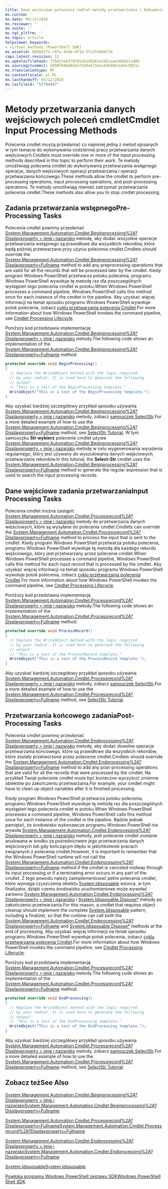 ```yaml
---
title: Dane wejściowe polecenia cmdlet metody przetwarzania | Dokumentacja firmy Microsoft
ms.custom: ''
ms.date: 09/13/2016
ms.reviewer: ''
ms.suite: ''
ms.tgt_pltfrm: ''
ms.topic: article
helpviewer_keywords:
- virtual methods (PowerShell SDK]
ms.assetid: b0bb8172-c9fa-454b-9f1b-57c3fe60671b
caps.latest.revision: 12
ms.openlocfilehash: 7f8d25e03707052b1d5b62e245caae360da11d0b
ms.sourcegitcommit: 5990f04b8042ef2d8e571bec6d5b051e64c9921c
ms.translationtype: MT
ms.contentlocale: pl-PL
ms.lasthandoff: 03/12/2019
ms.locfileid: "57794947"
---
```

# <a name="cmdlet-input-processing-methods"></a><span data-ttu-id="88dfc-102">Metody przetwarzania danych wejściowych poleceń cmdlet</span><span class="sxs-lookup"><span data-stu-id="88dfc-102">Cmdlet Input Processing Methods</span></span>

<span data-ttu-id="88dfc-103">Polecenia cmdlet muszą przesłaniać co najmniej jedną z metod opisanych w tym temacie do wykonywania codziennej pracy przetwarzania danych wejściowych.</span><span class="sxs-lookup"><span data-stu-id="88dfc-103">Cmdlets must override one or more of the input processing methods described in this topic to perform their work.</span></span> <span data-ttu-id="88dfc-104">Te metody umożliwiają polecenia cmdlet do wykonywania przetwarzania wstępnego operacje, danych wejściowych operacji przetwarzania i operacji przetwarzania końcowego.</span><span class="sxs-lookup"><span data-stu-id="88dfc-104">These methods allow the cmdlet to perform pre-processing operations, input processing operations, and post-processing operations.</span></span> <span data-ttu-id="88dfc-105">Te metody umożliwiają również zatrzymać przetwarzanie polecenia cmdlet.</span><span class="sxs-lookup"><span data-stu-id="88dfc-105">These methods also allow you to stop cmdlet processing.</span></span>

## <a name="pre-processing-tasks"></a><span data-ttu-id="88dfc-106">Zadania przetwarzania wstępnego</span><span class="sxs-lookup"><span data-stu-id="88dfc-106">Pre-Processing Tasks</span></span>

<span data-ttu-id="88dfc-107">Polecenia cmdlet powinny przesłaniać [System.Management.Automation.Cmdlet.Beginprocessing%2A? Displayproperty = imię i nazwisko](/dotnet/api/system.management.automation.cmdlet.beginprocessing?view=powershellsdk-1.1.0) metodę, aby dodać wszystkie operacje przetwarzania wstępnego są prawidłowe dla wszystkich rekordów, które będą później przetwarzane przy użyciu polecenia cmdlet.</span><span class="sxs-lookup"><span data-stu-id="88dfc-107">Cmdlets should override the [System.Management.Automation.Cmdlet.Beginprocessing%2A?Displayproperty=Fullname](/dotnet/api/system.management.automation.cmdlet.beginprocessing?view=powershellsdk-1.1.0) method to add any preprocessing operations that are valid for all the records that will be processed later by the cmdlet.</span></span> <span data-ttu-id="88dfc-108">Kiedy program Windows PowerShell przetwarza potoku polecenia, programu Windows PowerShell wywołuje tę metodę raz dla poszczególnych wystąpień tego polecenia cmdlet w potoku.</span><span class="sxs-lookup"><span data-stu-id="88dfc-108">When Windows PowerShell processes a command pipeline, Windows PowerShell calls this method once for each instance of the cmdlet in the pipeline.</span></span> <span data-ttu-id="88dfc-109">Aby uzyskać więcej informacji na temat sposobu programu Windows PowerShell wywołuje potok polecenia, zobacz [cyklu przetwarzania polecenia Cmdlet](https://msdn.microsoft.com/en-us/3202f55c-314d-4ac3-ad78-4c7ca72253c5).</span><span class="sxs-lookup"><span data-stu-id="88dfc-109">For more information about how Windows PowerShell invokes the command pipeline, see [Cmdlet Processing Lifecycle](https://msdn.microsoft.com/en-us/3202f55c-314d-4ac3-ad78-4c7ca72253c5).</span></span>

<span data-ttu-id="88dfc-110">Poniższy kod przedstawia implementację [System.Management.Automation.Cmdlet.Beginprocessing%2A? Displayproperty = imię i nazwisko](/dotnet/api/system.management.automation.cmdlet.beginprocessing?view=powershellsdk-1.1.0) metody.</span><span class="sxs-lookup"><span data-stu-id="88dfc-110">The following code shows an implementation of the [System.Management.Automation.Cmdlet.Beginprocessing%2A?Displayproperty=Fullname](/dotnet/api/system.management.automation.cmdlet.beginprocessing?view=powershellsdk-1.1.0) method.</span></span>

```csharp
protected override void BeginProcessing()
{
  // Replace the WriteObject method with the logic required
  // by your cmdlet. It is used here to generate the following
  // output:
  // "This is a test of the BeginProcessing template."
  WriteObject("This is a test of the BeginProcessing template.");
}
```

<span data-ttu-id="88dfc-111">Aby uzyskać bardziej szczegółowy przykład sposobu używania [System.Management.Automation.Cmdlet.Beginprocessing%2A? Displayproperty = imię i nazwisko](/dotnet/api/system.management.automation.cmdlet.beginprocessing?view=powershellsdk-1.1.0) metody, zobacz [samouczek SelectStr](./selectstr-tutorial.md).</span><span class="sxs-lookup"><span data-stu-id="88dfc-111">For a more detailed example of how to use the [System.Management.Automation.Cmdlet.Beginprocessing%2A?Displayproperty=Fullname](/dotnet/api/system.management.automation.cmdlet.beginprocessing?view=powershellsdk-1.1.0) method, see [SelectStr Tutorial](./selectstr-tutorial.md).</span></span> <span data-ttu-id="88dfc-112">W tym samouczku **Str wybierz** polecenie cmdlet używa [System.Management.Automation.Cmdlet.Beginprocessing%2A? Displayproperty = imię i nazwisko](/dotnet/api/system.management.automation.cmdlet.beginprocessing?view=powershellsdk-1.1.0) metodę w celu wygenerowania wyrażenia regularnego, który jest używany do wyszukiwania danych wejściowych, przetwarzanie rekordów.</span><span class="sxs-lookup"><span data-stu-id="88dfc-112">In this tutorial, the **Select-Str** cmdlet uses the [System.Management.Automation.Cmdlet.Beginprocessing%2A?Displayproperty=Fullname](/dotnet/api/system.management.automation.cmdlet.beginprocessing?view=powershellsdk-1.1.0) method to generate the regular expression that is used to search the input processing records.</span></span>

## <a name="input-processing-tasks"></a><span data-ttu-id="88dfc-113">Dane wejściowe zadania przetwarzania</span><span class="sxs-lookup"><span data-stu-id="88dfc-113">Input Processing Tasks</span></span>

<span data-ttu-id="88dfc-114">Polecenia cmdlet można zastąpić [System.Management.Automation.Cmdlet.Processrecord%2A? Displayproperty = imię i nazwisko](/dotnet/api/system.management.automation.cmdlet.processrecord?view=powershellsdk-1.1.0) metody do przetwarzania danych wejściowych, które są wysyłane do polecenia cmdlet.</span><span class="sxs-lookup"><span data-stu-id="88dfc-114">Cmdlets can override the [System.Management.Automation.Cmdlet.Processrecord%2A?Displayproperty=Fullname](/dotnet/api/system.management.automation.cmdlet.processrecord?view=powershellsdk-1.1.0) method to process the input that is sent to the cmdlet.</span></span> <span data-ttu-id="88dfc-115">Kiedy program Windows PowerShell przetwarza potoku polecenia, programu Windows PowerShell wywołuje tę metodę dla każdego rekordu wejściowego, który jest przetwarzany przez polecenie cmdlet.</span><span class="sxs-lookup"><span data-stu-id="88dfc-115">When Windows PowerShell processes a command pipeline, Windows PowerShell calls this method for each input record that is processed by the cmdlet.</span></span> <span data-ttu-id="88dfc-116">Aby uzyskać więcej informacji na temat sposobu programu Windows PowerShell wywołuje potok polecenia, zobacz [cyklu przetwarzania polecenia Cmdlet](https://msdn.microsoft.com/en-us/3202f55c-314d-4ac3-ad78-4c7ca72253c5).</span><span class="sxs-lookup"><span data-stu-id="88dfc-116">For more information about how Windows PowerShell invokes the command pipeline, see [Cmdlet Processing Lifecycle](https://msdn.microsoft.com/en-us/3202f55c-314d-4ac3-ad78-4c7ca72253c5).</span></span>

<span data-ttu-id="88dfc-117">Poniższy kod przedstawia implementację [System.Management.Automation.Cmdlet.Processrecord%2A? Displayproperty = imię i nazwisko](/dotnet/api/system.management.automation.cmdlet.processrecord?view=powershellsdk-1.1.0) metody.</span><span class="sxs-lookup"><span data-stu-id="88dfc-117">The following code shows an implementation of the [System.Management.Automation.Cmdlet.Processrecord%2A?Displayproperty=Fullname](/dotnet/api/system.management.automation.cmdlet.processrecord?view=powershellsdk-1.1.0) method.</span></span>

```csharp
protected override void ProcessRecord()
{
  // Replace the WriteObject method with the logic required
  // by your cmdlet. It is used here to generate the following
  // output:
  // "This is a test of the ProcessRecord template."
  WriteObject("This is a test of the ProcessRecord template.");
}
```

<span data-ttu-id="88dfc-118">Aby uzyskać bardziej szczegółowy przykład sposobu używania [System.Management.Automation.Cmdlet.Processrecord%2A? Displayproperty = imię i nazwisko](/dotnet/api/system.management.automation.cmdlet.processrecord?view=powershellsdk-1.1.0) metody, zobacz [samouczek SelectStr](./selectstr-tutorial.md).</span><span class="sxs-lookup"><span data-stu-id="88dfc-118">For a more detailed example of how to use the [System.Management.Automation.Cmdlet.Processrecord%2A?Displayproperty=Fullname](/dotnet/api/system.management.automation.cmdlet.processrecord?view=powershellsdk-1.1.0) method, see [SelectStr Tutorial](./selectstr-tutorial.md).</span></span>

## <a name="post-processing-tasks"></a><span data-ttu-id="88dfc-119">Przetwarzania końcowego zadania</span><span class="sxs-lookup"><span data-stu-id="88dfc-119">Post-Processing Tasks</span></span>

<span data-ttu-id="88dfc-120">Polecenia cmdlet powinny przesłaniać [System.Management.Automation.Cmdlet.Endprocessing%2A? Displayproperty = imię i nazwisko](/dotnet/api/system.management.automation.cmdlet.endprocessing?view=powershellsdk-1.1.0) metodę, aby dodać dowolne operacje przetwarzania końcowego, które są prawidłowe dla wszystkich rekordów, które zostały przetworzone przez polecenie cmdlet.</span><span class="sxs-lookup"><span data-stu-id="88dfc-120">Cmdlets should override the [System.Management.Automation.Cmdlet.Endprocessing%2A?Displayproperty=Fullname](/dotnet/api/system.management.automation.cmdlet.endprocessing?view=powershellsdk-1.1.0) method to add any post-processing operations that are valid for all the records that were processed by the cmdlet.</span></span> <span data-ttu-id="88dfc-121">Na przykład Twoje polecenie cmdlet może być konieczne wyczyścić zmienne obiektów po zakończeniu przetwarzania.</span><span class="sxs-lookup"><span data-stu-id="88dfc-121">For example, your cmdlet might have to clean up object variables after it is finished processing.</span></span>

<span data-ttu-id="88dfc-122">Kiedy program Windows PowerShell przetwarza potoku polecenia, programu Windows PowerShell wywołuje tę metodę raz dla poszczególnych wystąpień tego polecenia cmdlet w potoku.</span><span class="sxs-lookup"><span data-stu-id="88dfc-122">When Windows PowerShell processes a command pipeline, Windows PowerShell calls this method once for each instance of the cmdlet in the pipeline.</span></span> <span data-ttu-id="88dfc-123">Będzie jednak pamiętać, że środowisko wykonawcze programu Windows PowerShell nie wywoła [System.Management.Automation.Cmdlet.Endprocessing%2A? Displayproperty = imię i nazwisko](/dotnet/api/system.management.automation.cmdlet.endprocessing?view=powershellsdk-1.1.0) metody, jeśli polecenie cmdlet zostanie anulowana w środku za pośrednictwem jego przetwarzania danych wejściowych lub gdy kończącym błędu w jakichkolwiek pracach związanych z polecenia cmdlet.</span><span class="sxs-lookup"><span data-stu-id="88dfc-123">However, it is important to remember that the Windows PowerShell runtime will not call the [System.Management.Automation.Cmdlet.Endprocessing%2A?Displayproperty=Fullname](/dotnet/api/system.management.automation.cmdlet.endprocessing?view=powershellsdk-1.1.0) method if the cmdlet is canceled midway through its input processing or if a terminating error occurs in any part of the cmdlet.</span></span> <span data-ttu-id="88dfc-124">Z tego powodu należy zaimplementować pełne polecenia cmdlet, które wymaga czyszczenia obiektu [System.Idisposable](/dotnet/api/System.IDisposable) wzorca, w tym finalizator, dzięki czemu środowisko uruchomieniowe może wywołać zarówno [ System.Management.Automation.Cmdlet.Endprocessing%2A? Displayproperty = imię i nazwisko](/dotnet/api/system.management.automation.cmdlet.endprocessing?view=powershellsdk-1.1.0) i [System.Idisposable.Dispose\*](/dotnet/api/System.IDisposable.Dispose) metody po zakończeniu przetwarzania.</span><span class="sxs-lookup"><span data-stu-id="88dfc-124">For this reason, a cmdlet that requires object cleanup should implement the complete [System.Idisposable](/dotnet/api/System.IDisposable) pattern, including a finalizer, so that the runtime can call both the [System.Management.Automation.Cmdlet.Endprocessing%2A?Displayproperty=Fullname](/dotnet/api/system.management.automation.cmdlet.endprocessing?view=powershellsdk-1.1.0) and [System.Idisposable.Dispose\*](/dotnet/api/System.IDisposable.Dispose) methods at the end of processing.</span></span> <span data-ttu-id="88dfc-125">Aby uzyskać więcej informacji na temat sposobu programu Windows PowerShell wywołuje potok polecenia, zobacz [cyklu przetwarzania polecenia Cmdlet](https://msdn.microsoft.com/en-us/3202f55c-314d-4ac3-ad78-4c7ca72253c5).</span><span class="sxs-lookup"><span data-stu-id="88dfc-125">For more information about how Windows PowerShell invokes the command pipeline, see [Cmdlet Processing Lifecycle](https://msdn.microsoft.com/en-us/3202f55c-314d-4ac3-ad78-4c7ca72253c5).</span></span>

<span data-ttu-id="88dfc-126">Poniższy kod przedstawia implementację [System.Management.Automation.Cmdlet.Processrecord%2A? Displayproperty = imię i nazwisko](/dotnet/api/system.management.automation.cmdlet.processrecord?view=powershellsdk-1.1.0) metody.</span><span class="sxs-lookup"><span data-stu-id="88dfc-126">The following code shows an implementation of the [System.Management.Automation.Cmdlet.Processrecord%2A?Displayproperty=Fullname](/dotnet/api/system.management.automation.cmdlet.processrecord?view=powershellsdk-1.1.0) method.</span></span>

```csharp
protected override void EndProcessing()
{
  // Replace the WriteObject method with the logic required
  // by your cmdlet. It is used here to generate the following
  // output:
  // "This is a test of the EndProcessing template."
  WriteObject("This is a test of the EndProcessing template.");
}
```

<span data-ttu-id="88dfc-127">Aby uzyskać bardziej szczegółowy przykład sposobu używania [System.Management.Automation.Cmdlet.Processrecord%2A? Displayproperty = imię i nazwisko](/dotnet/api/system.management.automation.cmdlet.processrecord?view=powershellsdk-1.1.0) metody, zobacz [samouczek SelectStr](./selectstr-tutorial.md).</span><span class="sxs-lookup"><span data-stu-id="88dfc-127">For a more detailed example of how to use the [System.Management.Automation.Cmdlet.Processrecord%2A?Displayproperty=Fullname](/dotnet/api/system.management.automation.cmdlet.processrecord?view=powershellsdk-1.1.0) method, see [SelectStr Tutorial](./selectstr-tutorial.md).</span></span>

## <a name="see-also"></a><span data-ttu-id="88dfc-128">Zobacz też</span><span class="sxs-lookup"><span data-stu-id="88dfc-128">See Also</span></span>

[<span data-ttu-id="88dfc-129">System.Management.Automation.Cmdlet.Beginprocessing%2A? Displayproperty = imię i nazwisko</span><span class="sxs-lookup"><span data-stu-id="88dfc-129">System.Management.Automation.Cmdlet.Beginprocessing%2A?Displayproperty=Fullname</span></span>](/dotnet/api/system.management.automation.cmdlet.beginprocessing?view=powershellsdk-1.1.0)

[<span data-ttu-id="88dfc-130">System.Management.Automation.Cmdlet.Processrecord%2A?Displayproperty=Fullname</span><span class="sxs-lookup"><span data-stu-id="88dfc-130">System.Management.Automation.Cmdlet.Processrecord%2A?Displayproperty=Fullname</span></span>](/dotnet/api/system.management.automation.cmdlet.processrecord?view=powershellsdk-1.1.0)

[<span data-ttu-id="88dfc-131">System.Management.Automation.Cmdlet.Endprocessing%2A? Displayproperty = imię i nazwisko</span><span class="sxs-lookup"><span data-stu-id="88dfc-131">System.Management.Automation.Cmdlet.Endprocessing%2A?Displayproperty=Fullname</span></span>](/dotnet/api/system.management.automation.cmdlet.endprocessing?view=powershellsdk-1.1.0)

[<span data-ttu-id="88dfc-132">System.Idisposable</span><span class="sxs-lookup"><span data-stu-id="88dfc-132">System.Idisposable</span></span>](/dotnet/api/System.IDisposable)

[<span data-ttu-id="88dfc-133">Powłoka programu Windows PowerShell zestawu SDK</span><span class="sxs-lookup"><span data-stu-id="88dfc-133">Windows PowerShell Shell SDK</span></span>](../windows-powershell-reference.md)
